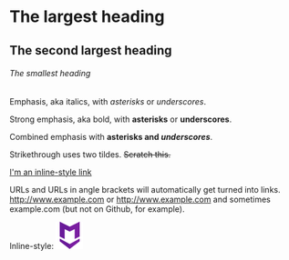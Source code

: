 # The largest heading
## The second largest heading
###### The smallest heading

Emphasis, aka italics, with *asterisks* or _underscores_.

Strong emphasis, aka bold, with **asterisks** or __underscores__.

Combined emphasis with **asterisks and _underscores_**.

Strikethrough uses two tildes. ~~Scratch this.~~

[I'm an inline-style link](https://www.google.com)


URLs and URLs in angle brackets will automatically get turned into links. 
http://www.example.com or <http://www.example.com> and sometimes 
example.com (but not on Github, for example).

Inline-style: 
![alt text](https://github.com/adam-p/markdown-here/raw/master/src/common/images/icon48.png "Logo Title Text 1")
